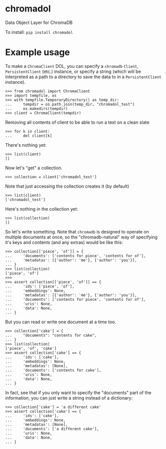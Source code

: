 # chromadol
Data Object Layer for ChromaDB


To install:	```pip install chromadol```


# Example usage

To make a `ChromaClient` DOL, you can specify a `chromadb` `Client`, `PersistentClient` (etc.) 
instance, or specify a string (which will be interpreted as a path to a directory to
save the data to in a `PersistentClient` instance).

    >>> from chromadol import ChromaClient
    >>> import tempfile, os 
    >>> with tempfile.TemporaryDirectory() as temp_dir:
    ...     tempdir = os.path.join(temp_dir, "chromadol_test")
    ...     os.makedirs(tempdir)
    >>> client = ChromaClient(tempdir)

Removing all contents of client to be able to run a test on a clean slate

    >>> for k in client:
    ...     del client[k]


There's nothing yet:

    >>> list(client)
    []

Now let's "get" a collection. 

    >>> collection = client['chromadol_test']

Note that just accessing the collection creates it (by default)


    >>> list(client)
    ['chromadol_test']

Here's nothing in the collection yet:

    >>> list(collection)
    []

So let's write something.
Note that `chromadb` is designed to operate on multiple documents at once, 
so the "chromadb-natural" way of specifying it's keys and contents (and any extras) 
would be like this:

    >>> collection[['piece', 'of']] = {
    ...     'documents': ['contents for piece', 'contents for of'],
    ...     'metadatas': [{'author': 'me'}, {'author': 'you'}],
    ... }
    >>> list(collection)
    ['piece', 'of']
    >>>
    >>> assert collection[['piece', 'of']] == {
    ...     'ids': ['piece', 'of'],
    ...     'embeddings': None,
    ...     'metadatas': [{'author': 'me'}, {'author': 'you'}],
    ...     'documents': ['contents for piece', 'contents for of'],
    ...     'uris': None,
    ...     'data': None,
    ... }


But you can read or write one document at a time too.

    >>> collection['cake'] = {
    ...     "documents": "contents for cake",
    ... }
    >>> list(collection)
    ['piece', 'of', 'cake']
    >>> assert collection['cake'] == {
    ...     'ids': ['cake'],
    ...     'embeddings': None,
    ...     'metadatas': [None],
    ...     'documents': ['contents for cake'],
    ...     'uris': None,
    ...     'data': None,
    ... }

In fact, see that if you only want to specify the "documents" part of the information,
you can just write a string instead of a dictionary:

    >>> collection['cake'] = 'a different cake'
    >>> assert collection['cake'] == {
    ...     'ids': ['cake'],
    ...     'embeddings': None,
    ...     'metadatas': [None],
    ...     'documents': ['a different cake'],
    ...     'uris': None,
    ...     'data': None,
    ... }
